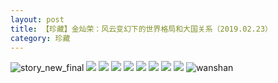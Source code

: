 ```yaml
---
layout: post
title: 【珍藏】金灿荣：风云变幻下的世界格局和大国关系（2019.02.23）
category: 珍藏
---
```

![story_new_final](http://rdr022gcy.hd-bkt.clouddn.com/img/story_new_final_0322.png)
![](http://rdr022gcy.hd-bkt.clouddn.com/img/jin-hongkong-220414-1.jpg)
![](http://rdr022gcy.hd-bkt.clouddn.com/img/jin-hongkong-0316-1.png)
![](http://rdr022gcy.hd-bkt.clouddn.com/img/jin-hongkong-0316-2.png)
![](http://rdr022gcy.hd-bkt.clouddn.com/img/jin-hongkong-0316-3.png)
![](http://rdr022gcy.hd-bkt.clouddn.com/img/jin-hongkong-0316-4.png)
![](http://rdr022gcy.hd-bkt.clouddn.com/img/jin-hongkong-0316-5.png)
![](http://rdr022gcy.hd-bkt.clouddn.com/img/jin-hongkong-0316-6.png)
![](http://rdr022gcy.hd-bkt.clouddn.com/img/jin-hongkong-0316-7.png)
![wanshan](http://rdr022gcy.hd-bkt.clouddn.com/img/wanshan.png)


  




